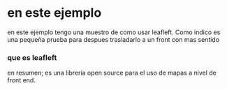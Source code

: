 # en este ejemplo
en este ejemplo tengo una muestro de como usar leafleft. Como indico es una pequeña prueba para despues trasladarlo a un front con mas sentido

### que es leafleft

en resumen; es una libreria open source para el uso de mapas a nivel de front end.

